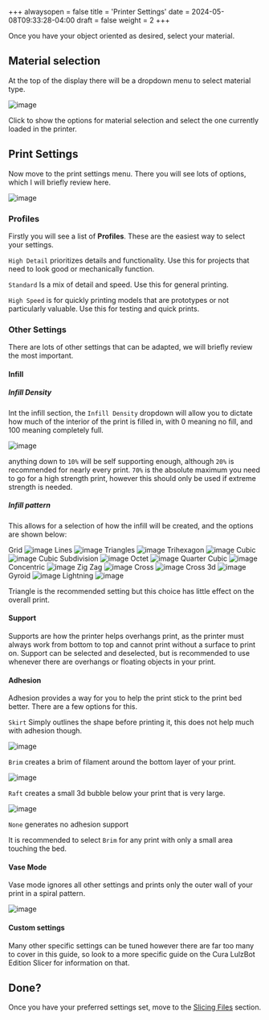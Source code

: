 +++
alwaysopen = false
title = 'Printer Settings'
date = 2024-05-08T09:33:28-04:00
draft = false
weight = 2
+++

Once you have your object oriented as desired, select your material.

## Material selection

At the top of the display there will be a dropdown menu to select material type.

![image](/images/169.png) 

Click to show the options for material selection and select the one currently loaded in the printer.

## Print Settings

Now move to the print settings menu. There you will see lots of options, which I will briefly review here.

![image](/images/170.png)

### Profiles

Firstly you will see a list of **Profiles**. These are the easiest way to select your settings.

`High Detail` prioritizes details and functionality. Use this for projects that need to look good or mechanically function.

`Standard` Is a mix of detail and speed. Use this for general printing.

`High Speed` is for quickly printing models that are prototypes or not particularly valuable. Use this for testing and quick prints.

### Other Settings

There are lots of other settings that can be adapted, we will briefly review the most important.

#### Infill

##### Infill Density

Int the infill section, the `Infill Density` dropdown will allow you to dictate how much of the interior of the print is filled in, with 0 meaning no fill, and 100 meaning completely full.

![image](/images/135.png)

anything down to `10%` will be self supporting enough, although `20%` is recommended for nearly every print. `70%` is the absolute maximum you need to go for a high strength print, however this should only be used if extreme strength is needed.

##### Infill pattern

This allows for a selection of how the infill will be created, and the options are shown below:



Grid
![image](/images/136.1.PNG)
Lines
![image](/images/136.2.PNG)
Triangles
![image](/images/136.3.PNG)
Trihexagon
![image](/images/136.4.PNG)
Cubic
![image](/images/136.5.PNG)
Cubic Subdivision
![image](/images/136.6.PNG)
Octet
![image](/images/136.7.PNG)
Quarter Cubic
![image](/images/136.8.PNG)
Concentric
![image](/images/136.9.PNG)
Zig Zag
![image](/images/136.10.PNG)
Cross
![image](/images/136.11.PNG)
Cross 3d
![image](/images/136.12.PNG)
Gyroid
![image](/images/136.13.PNG)
Lightning
![image](/images/136.14.PNG)

Triangle is the recommended setting but this choice has little effect on the overall print.

#### Support 

Supports are how the printer helps overhangs print, as the printer must always work from bottom to top and cannot print without a surface to print on. Support can be selected and deselected, but is recommended to use whenever there are overhangs or floating objects in your print.

#### Adhesion

Adhesion provides a way for you to help the print stick to the print bed better. There are a few options for this.

`Skirt` Simply outlines the shape before printing it, this does not help much with adhesion though.

![image](/images/173.png)

`Brim` creates a brim of filament around the bottom layer of your print.

![image](/images/174.png)

`Raft` creates a small 3d bubble below your print that is very large.

![image](/images/175.png)

`None` generates no adhesion support

It is recommended to select `Brim` for any print with only a small area touching the bed.


#### Vase Mode

Vase mode ignores all other settings and prints only the outer wall of your print in a spiral pattern.

![image](/images/176.png)

#### Custom settings

Many other specific settings can be tuned however there are far too many to cover in this guide, so look to a more specific guide on the Cura LulzBot Edition Slicer for information on that.

## Done?

Once you have your preferred settings set, move to the [Slicing Files](https://cid.friendscentral.org/3dprinters/lulzbot/slicefiles/index.html) section.
